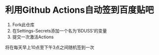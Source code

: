 # 利用Github Actions自动签到百度贴吧

1. Fork此仓库
2. 在Settings-Secrets添加一个名为'BDUSS'的变量
3. 提交一次激活Actions

将在每天早上10点至下午3点之间随机签到一次